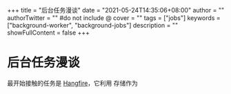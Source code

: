 +++
title = "后台任务漫谈"
date = "2021-05-24T14:35:06+08:00"
author = ""
authorTwitter = "" #do not include @
cover = ""
tags = ["jobs"]
keywords = ["background-worker", "background-jobs"]
description = ""
showFullContent = false
+++

# 后台任务漫谈

最开始接触的任务是 [Hangfire](https://github.com/HangfireIO/Hangfire)，它利用 存储作为
